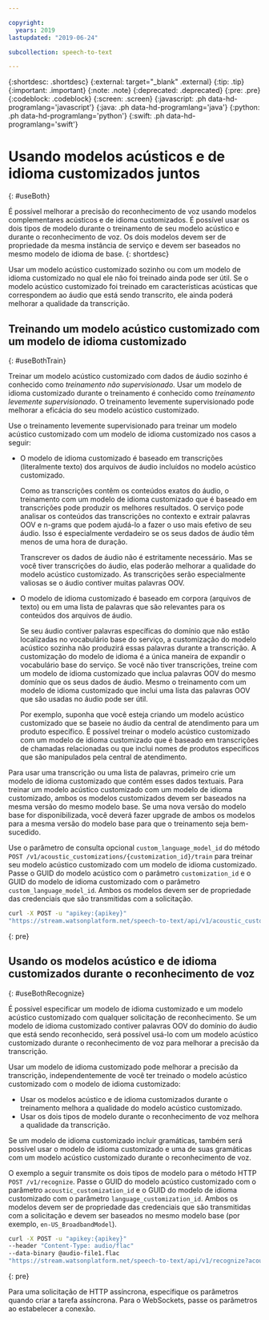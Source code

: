 ```yaml
---

copyright:
  years: 2019
lastupdated: "2019-06-24"

subcollection: speech-to-text

---
```


{:shortdesc: .shortdesc}
{:external: target="_blank" .external}
{:tip: .tip}
{:important: .important}
{:note: .note}
{:deprecated: .deprecated}
{:pre: .pre}
{:codeblock: .codeblock}
{:screen: .screen}
{:javascript: .ph data-hd-programlang='javascript'}
{:java: .ph data-hd-programlang='java'}
{:python: .ph data-hd-programlang='python'}
{:swift: .ph data-hd-programlang='swift'}

# Usando modelos acústicos e de idioma customizados juntos
{: #useBoth}

É possível melhorar a precisão do reconhecimento de voz usando modelos complementares acústicos e de idioma customizados. É possível usar os dois tipos de modelo durante o treinamento de seu modelo acústico e durante o reconhecimento de voz. Os dois modelos devem ser de propriedade da mesma instância de serviço e devem ser baseados no mesmo modelo de idioma de base.
{: shortdesc}

Usar um modelo acústico customizado sozinho ou com um modelo de idioma customizado no qual ele não foi treinado ainda pode ser útil. Se o modelo acústico customizado foi treinado em características acústicas que correspondem ao áudio que está sendo transcrito, ele ainda poderá melhorar a qualidade da transcrição.

## Treinando um modelo acústico customizado com um modelo de idioma customizado
{: #useBothTrain}

Treinar um modelo acústico customizado com dados de áudio sozinho é conhecido como *treinamento não supervisionado*. Usar um modelo de idioma customizado durante o treinamento é conhecido como *treinamento levemente supervisionado*. O treinamento levemente supervisionado pode melhorar a eficácia do seu modelo acústico customizado.

Use o treinamento levemente supervisionado para treinar um modelo acústico customizado com um modelo de idioma customizado nos casos a seguir:

-   O modelo de idioma customizado é baseado em transcrições (literalmente texto) dos arquivos de áudio incluídos no modelo acústico customizado.

    Como as transcrições contêm os conteúdos exatos do áudio, o treinamento com um modelo de idioma customizado que é baseado em transcrições pode produzir os melhores resultados. O serviço pode analisar os conteúdos das transcrições no contexto e extrair palavras OOV e n-grams que podem ajudá-lo a fazer o uso mais efetivo de seu áudio. Isso é especialmente verdadeiro se os seus dados de áudio têm menos de uma hora de duração.

    Transcrever os dados de áudio não é estritamente necessário. Mas se você tiver transcrições do áudio, elas poderão melhorar a qualidade do modelo acústico customizado. As transcrições serão especialmente valiosas se o áudio contiver muitas palavras OOV.
-   O modelo de idioma customizado é baseado em corpora (arquivos de texto) ou em uma lista de palavras que são relevantes para os conteúdos dos arquivos de áudio.

    Se seu áudio contiver palavras específicas do domínio que não estão localizadas no vocabulário base do serviço, a customização do modelo acústico sozinha não produzirá essas palavras durante a transcrição. A customização do modelo de idioma é a única maneira de expandir o vocabulário base do serviço. Se você não tiver transcrições, treine com um modelo de idioma customizado que inclua palavras OOV do mesmo domínio que os seus dados de áudio. Mesmo o treinamento com um modelo de idioma customizado que inclui uma lista das palavras OOV que são usadas no áudio pode ser útil.

    Por exemplo, suponha que você esteja criando um modelo acústico customizado que se baseie no áudio da central de atendimento para um produto específico. É possível treinar o modelo acústico customizado com um modelo de idioma customizado que é baseado em transcrições de chamadas relacionadas ou que inclui nomes de produtos específicos que são manipulados pela central de atendimento.

Para usar uma transcrição ou uma lista de palavras, primeiro crie um modelo de idioma customizado que contém esses dados textuais. Para treinar um modelo acústico customizado com um modelo de idioma customizado, ambos os modelos customizados devem ser baseados na mesma versão do mesmo modelo base. Se uma nova versão do modelo base for disponibilizada, você deverá fazer upgrade de ambos os modelos para a mesma versão do modelo base para que o treinamento seja bem-sucedido.

Use o parâmetro de consulta opcional `custom_language_model_id` do método `POST /v1/acoustic_customizations/{customization_id}/train` para treinar seu modelo acústico customizado com um modelo de idioma customizado. Passe o GUID do modelo acústico com o parâmetro `customization_id` e o GUID do modelo de idioma customizado com o parâmetro `custom_language_model_id`. Ambos os modelos devem ser de propriedade das credenciais que são transmitidas com a solicitação.

```bash
curl -X POST -u "apikey:{apikey}"
"https://stream.watsonplatform.net/speech-to-text/api/v1/acoustic_customizations/{customization_id}/train?custom_language_model_id={customization_id}"
```
{: pre}

## Usando os modelos acústico e de idioma customizados durante o reconhecimento de voz
{: #useBothRecognize}

É possível especificar um modelo de idioma customizado e um modelo acústico customizado com qualquer solicitação de reconhecimento. Se um modelo de idioma customizado contiver palavras OOV do domínio do áudio que está sendo reconhecido, será possível usá-lo com um modelo acústico customizado durante o reconhecimento de voz para melhorar a precisão da transcrição.

Usar um modelo de idioma customizado pode melhorar a precisão da transcrição, independentemente de você ter treinado o modelo acústico customizado com o modelo de idioma customizado:

-   Usar os modelos acústico e de idioma customizados durante o treinamento melhora a qualidade do modelo acústico customizado.
-   Usar os dois tipos de modelo durante o reconhecimento de voz melhora a qualidade da transcrição.

Se um modelo de idioma customizado incluir gramáticas, também será possível usar o modelo de idioma customizado e uma de suas gramáticas com um modelo acústico customizado durante o reconhecimento de voz.

O exemplo a seguir transmite os dois tipos de modelo para o método HTTP `POST /v1/recognize`. Passe o GUID do modelo acústico customizado com o parâmetro `acoustic_customization_id` e o GUID do modelo de idioma customizado com o parâmetro `language_customization_id`. Ambos os modelos devem ser de propriedade das credenciais que são transmitidas com a solicitação e devem ser baseados no mesmo modelo base (por exemplo, `en-US_BroadbandModel`).

```bash
curl -X POST -u "apikey:{apikey}"
--header "Content-Type: audio/flac"
--data-binary @audio-file1.flac
"https://stream.watsonplatform.net/speech-to-text/api/v1/recognize?acoustic_customization_id={customization_id}&language_customization_id={customization_id}"
```
{: pre}

Para uma solicitação de HTTP assíncrona, especifique os parâmetros quando criar a tarefa assíncrona. Para o WebSockets, passe os parâmetros ao estabelecer a conexão.
